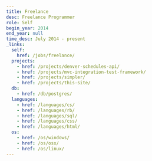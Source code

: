 ```yaml
---
title: Freelance
desc: Freelance Programmer
role: Self
begin_year: 2014
end_year: null
time_desc: July 2014 - present
_links:
  self:
    href: /jobs/freelance/
  projects:
    - href: /projects/denver-schedules-api/
    - href: /projects/mvc-integration-test-framework/
    - href: /projects/simpler/
    - href: /projects/this-site/
  db:
    - href: /db/postgres/
  languages:
    - href: /languages/cs/
    - href: /languages/rb/
    - href: /languages/sql/
    - href: /languages/css/
    - href: /languages/html/
  os:
    - href: /os/windows/
    - href: /os/osx/
    - href: /os/linux/
---
```

